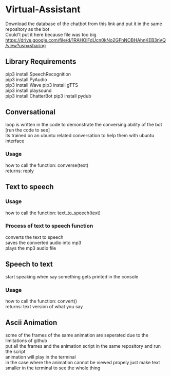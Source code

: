 # Virtual-Assistant
Download the database of the chatbot from this link and put it in the same repository as the bot  
Could't put it here because file was too big  
https://drive.google.com/file/d/1RAHOlFdUcn0kNo2GFhNOBHAhnKEB3nVQ/view?usp=sharing

## Library Requirements
pip3 install SpeechRecognition  
pip3 install PyAudio  
pip3 install Wave
pip3 install gTTS  
pip3 install playsound  
pip3 install ChatterBot
pip3 install pydub

## Conversational 
loop is written in the code to demonstrate the conversing ability of the bot [run the code to see]  
its trained on an ubuntu related conversation to help them with ubuntu interface
### Usage 
how to call the function: converse(text)  
returns: reply 

## Text to speech
### Usage
how to call the function: text_to_speech(text)

### Process of text to speech function
converts the text to speech   
saves the converted audio into mp3  
plays the mp3 audio file 

## Speech to text
start speaking when say something gets printed in the console

### Usage
how to call the function: convert()  
returns: text version of what you say

## Ascii Animation
some of the frames of the same animation are seperated due to the limitations of github  
put all the frames and the animation script in the same repository and run the script  
animation will play in the terminal  
in the case where the animation cannot be viewed propely just make text smaller in the terminal to see the whole thing

